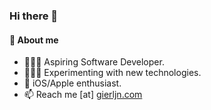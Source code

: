 ### Hi there 👋

#### 📃 About me
- 👨🏻‍💻  Aspiring Software Developer.
- 👨🏻‍🔬  Experimenting with new technologies.
- 🤗  iOS/Apple enthusiast.
- 📫  Reach me [at] [gierljn.com](https://www.gierljn.com)
